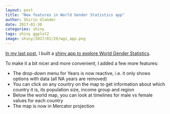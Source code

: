 ```yaml
---
layout: post
title: "New features in World Gender Statistics app"
author: Shirin Glander
date: 2017-01-30
categories: shiny
tags: shiny ggplot2
image: shiny/2017/01/29/wgs_app.png
---
```


[In my last post](https://shiring.github.io/shiny/2017/01/29/WGS), I built a [shiny app to explore World Gender Statistics](https://shiring.shinyapps.io/wgs_app/).

To make it a bit nicer and more convenient, I added a few more features:

-   The drop-down menu for Years is now reactive, i.e. it only shows options with data (all NA years are removed)
-   You can click on any country on the map to get information about which country it is, its population size, income group and region
-   Below the world map, you can look at timelines for male vs female values for each country
-   The map is now in Mercator projection
